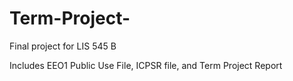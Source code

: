 # Term-Project-
Final project for LIS 545 B

Includes EEO1 Public Use File, ICPSR file, and Term Project Report
